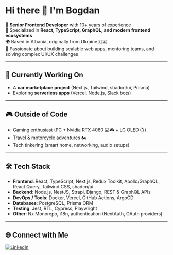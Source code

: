 # Hi there 👋 I'm Bogdan  

🚀 **Senior Frontend Developer** with 10+ years of experience  
🎯 Specialized in **React, TypeScript, GraphQL, and modern frontend ecosystems**  
🌍 Based in Albania, originally from Ukraine 🇺🇦  
🤝 Passionate about building scalable web apps, mentoring teams, and solving complex UI/UX challenges  

---

## 🔭 Currently Working On
- A **car marketplace project** (Next.js, Tailwind, shadcn/ui, Prisma)  
- Exploring **serverless apps** (Vercel, Node.js, Slack bots)  

---

## 🎮 Outside of Code
- Gaming enthusiast (PC + Nvidia RTX 4080 💻🎮 + LG OLED 📺)  
- Travel & motorcycle adventures 🏍️  
- Tech tinkering (smart home, networking, audio setups)  

---

## 🛠️ Tech Stack
- **Frontend**: React, TypeScript, Next.js, Redux Toolkit, Apollo/GraphQL, React Query, Tailwind CSS, shadcn/ui  
- **Backend**: Node.js, NestJS, Strapi, Django, REST & GraphQL APIs  
- **DevOps / Tools**: Docker, Vercel, GitHub Actions, ArgoCD  
- **Databases**: PostgreSQL, Prisma ORM  
- **Testing**: Jest, RTL, Cypress, Playwright  
- **Other**: Nx Monorepo, i18n, authentication (NextAuth, OAuth providers)  

---

## 🌐 Connect with Me
[![LinkedIn](https://img.shields.io/badge/LinkedIn-blue?style=flat-square&logo=linkedin)]([https://www.linkedin.com/in/YOUR_LINKEDIN](https://www.linkedin.com/in/bogmw/))  

